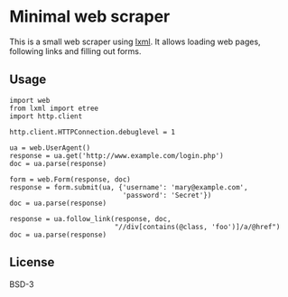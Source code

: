 # Minimal web scraper

This is a small web scraper using [lxml](http://lxml.de/). It allows
loading web pages, following links and filling out forms.

## Usage

    import web
    from lxml import etree
    import http.client

    http.client.HTTPConnection.debuglevel = 1

    ua = web.UserAgent()
    response = ua.get('http://www.example.com/login.php')
    doc = ua.parse(response)

    form = web.Form(response, doc)
    response = form.submit(ua, {'username': 'mary@example.com',
                                'password': 'Secret'})
    doc = ua.parse(response)

    response = ua.follow_link(response, doc,
                              "//div[contains(@class, 'foo')]/a/@href")
    doc = ua.parse(response)

## License

BSD-3

